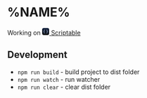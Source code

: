 # %NAME%

Working on [<img height="16px" src="images/scriptable_icon.png"/> Scriptable](https://scriptable.app/)

## Development

- `npm run build` - build project to dist folder
- `npm run watch` - run watcher
- `npm run clear` - clear dist folder
